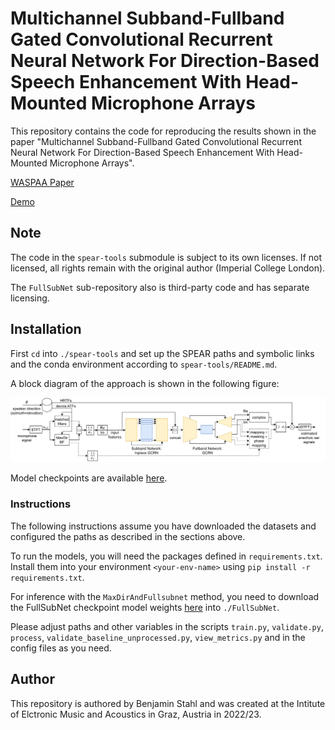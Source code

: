 # Multichannel Subband-Fullband Gated Convolutional Recurrent Neural Network For Direction-Based Speech Enhancement With Head-Mounted Microphone Arrays

This repository contains the code for reproducing the results shown in the paper "Multichannel Subband-Fullband Gated Convolutional Recurrent Neural Network For Direction-Based Speech Enhancement With Head-Mounted Microphone Arrays".  

[WASPAA Paper](https://doi.org/10.1109/WASPAA58266.2023.10248181)

[Demo](https://mc-directional-hma-speech-enhancement.iem.sh)




## Note
The code in the `spear-tools` submodule is subject to its own licenses. If not licensed, all rights remain with the original author (Imperial College London).

The `FullSubNet` sub-repository also is third-party code and has separate licensing.

## Installation
First `cd` into `./spear-tools` and set up the SPEAR paths and symbolic links and the conda environment according to `spear-tools/README.md`.


A block diagram of the approach is shown in the following figure:
<p align="center">
  <img src="assets/subfull_block_diagram.svg" alt="subfull block diagram" width="800" style="background-color: #FFFFFF;"/>
</p>

Model checkpoints are available [here](https://drive.google.com/file/d/107Yryam40MQQ2yndP_LXVAC_NFqfPC6X/view?usp=sharing).

### Instructions
The following instructions assume you have downloaded the datasets and configured the paths as described in the sections above.

To run the models, you will need the packages defined in `requirements.txt`. Install them into your environment `<your-env-name>` using `pip install -r requirements.txt`.

For inference with the `MaxDirAndFullsubnet` method, you need to download the FullSubNet checkpoint model weights [here](https://github.com/Audio-WestlakeU/FullSubNet/releases/download/v0.2/fullsubnet_best_model_58epochs.tar) into `./FullSubNet`.

Please adjust paths and other variables in the scripts `train.py`, `validate.py`, `process`, `validate_baseline_unprocessed.py`, `view_metrics.py` and in the config files as you need.




## Author
This repository is authored by Benjamin Stahl and was created at the Intitute of Elctronic Music and Acoustics in Graz, Austria in 2022/23.